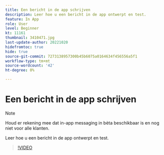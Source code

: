 ```yaml
---
title: Een bericht in de app schrijven
description: Leer hoe u een bericht in de app ontwerpt en test.
feature: In App
role: User
level: Beginner
kt: 11161
thumbnail: 3410471.jpg
last-update-author: 20221020
hidefromtoc: true
hide: true
source-git-commit: 7273138957300b45b6075a0164634f456556a5f1
workflow-type: tm+mt
source-wordcount: '42'
ht-degree: 0%

---
```


# Een bericht in de app schrijven

>[!NOTE]
> 
> Houd er rekening mee dat in-app messaging in bèta beschikbaar is en nog niet voor alle klanten.

Leer hoe u een bericht in de app ontwerpt en test.

>[!VIDEO](https://video.tv.adobe.com/v/3410471?quality=12&learn=on)
